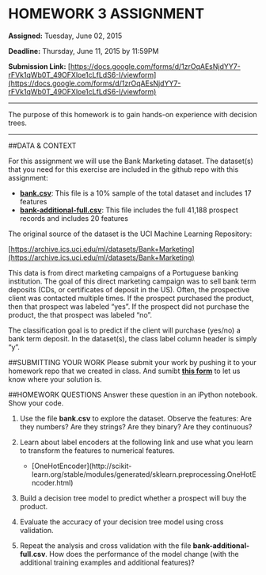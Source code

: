 # HOMEWORK 3 ASSIGNMENT**Assigned:** Tuesday, June 02, 2015 
**Deadline:** Thursday, June 11, 2015 by 11:59PM
**Submission Link:** [https://docs.google.com/forms/d/1zrOqAEsNjdYY7-rFVk1qWb0T_49OFXloe1cLfLdS6-I/viewform](https://docs.google.com/forms/d/1zrOqAEsNjdYY7-rFVk1qWb0T_49OFXloe1cLfLdS6-I/viewform)

---The purpose of this homework is to gain hands-on experience with decision trees.

---##DATA & CONTEXT
For this assignment we will use the Bank Marketing dataset. The dataset(s) that you need for this exercise are included in the github repo with this assignment:
* **[bank.csv](bank.csv)**: This file is a 10% sample of the total dataset and includes 17 features* **[bank-additional-full.csv](bank-additional-full.csv)**: This file includes the full 41,188 prospect records andincludes 20 features
The original source of the dataset is the UCI Machine Learning Repository: 
[https://archive.ics.uci.edu/ml/datasets/Bank+Marketing](https://archive.ics.uci.edu/ml/datasets/Bank+Marketing)This data is from direct marketing campaigns of a Portuguese banking institution. The goal of this direct marketing campaign was to sell bank term deposits (CDs, or certificates of deposit in the US). Often, the prospective client was contacted multiple times. If the prospect purchased the product, then that prospect was labeled “yes”. If the prospect did not purchase the product, the that prospect was labeled “no”.
The classification goal is to predict if the client will purchase (yes/no) a bank term deposit. In the dataset(s), the class label column header is simply “y”.##SUBMITTING YOUR WORKPlease submit your work by pushing it to your homework repo that we created in class. And sumibt [**this form**](https://docs.google.com/forms/d/1zrOqAEsNjdYY7-rFVk1qWb0T_49OFXloe1cLfLdS6-I/viewform) to let us know where your solution is. ##HOMEWORK QUESTIONSAnswer these question in an iPython notebook. Show your code.
1. Use the file **bank.csv** to explore the dataset. Observe the features: Are they numbers? Are they strings? Are they binary? Are they continuous?2. Learn about label encoders at the following link and use what you learn to transform the features to numerical features.
    * [OneHotEncoder](http://scikit- learn.org/stable/modules/generated/sklearn.preprocessing.OneHotEncoder.html)3. Build a decision tree model to predict whether a prospect will buy the product.4. Evaluate the accuracy of your decision tree model using cross validation.
5. Repeat the analysis and cross validation with the file **bank-additional-full.csv**. How does the performance of the model change (with the additional training examples and additional features)?